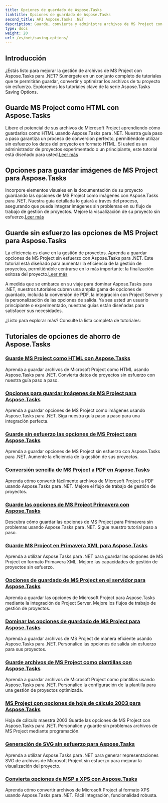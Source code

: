 ```yaml
---
title: Opciones de guardado de Aspose.Tasks
linktitle: Opciones de guardado de Aspose.Tasks
second_title: API Aspose.Tasks .NET
description: Guarde, convierta y administre archivos de MS Project con Aspose.Tasks para .NET. Explore tutoriales paso a paso para HTML, imágenes, PDF, Primavera, plantillas y más.
type: docs
weight: 20
url: /es/net/saving-options/
---
```


## Introducción

¿Estás listo para mejorar la gestión de archivos de MS Project con Aspose.Tasks para .NET? Sumérgete en un conjunto completo de tutoriales que te permitirán guardar, convertir y optimizar los archivos de tu proyecto sin esfuerzo. Exploremos los tutoriales clave de la serie Aspose.Tasks Saving Options.

## Guarde MS Project como HTML con Aspose.Tasks

 Libere el potencial de sus archivos de Microsoft Project aprendiendo cómo guardarlos como HTML usando Aspose.Tasks para .NET. Nuestra guía paso a paso garantiza un proceso de conversión perfecto, permitiéndole utilizar sin esfuerzo los datos del proyecto en formato HTML. Si usted es un administrador de proyectos experimentado o un principiante, este tutorial está diseñado para usted.[Leer más](./html-save-options/)

## Opciones para guardar imágenes de MS Project para Aspose.Tasks

Incorpore elementos visuales en la documentación de su proyecto guardando las opciones de MS Project como imágenes con Aspose.Tasks para .NET. Nuestra guía detallada lo guiará a través del proceso, asegurando que pueda integrar imágenes sin problemas en su flujo de trabajo de gestión de proyectos. Mejore la visualización de su proyecto sin esfuerzo.[Leer más](./image-save-options/)

## Guarde sin esfuerzo las opciones de MS Project para Aspose.Tasks

 La eficiencia es clave en la gestión de proyectos. Aprenda a guardar opciones de MS Project sin esfuerzo con Aspose.Tasks para .NET. Este tutorial está diseñado para aumentar la eficiencia de la gestión de proyectos, permitiéndole centrarse en lo más importante: la finalización exitosa del proyecto.[Leer más](./mpp-save-options/)

A medida que se embarca en su viaje para dominar Aspose.Tasks para .NET, nuestros tutoriales cubren una amplia gama de opciones de guardado, incluida la conversión de PDF, la integración con Project Server y la personalización de las opciones de salida. Ya sea usted un usuario principiante o experimentado, nuestras guías están diseñadas para satisfacer sus necesidades.

¿Listo para explorar más? Consulte la lista completa de tutoriales:

## Tutoriales de opciones de ahorro de Aspose.Tasks
### [Guarde MS Project como HTML con Aspose.Tasks](./html-save-options/)
Aprenda a guardar archivos de Microsoft Project como HTML usando Aspose.Tasks para .NET. Convierta datos de proyectos sin esfuerzo con nuestra guía paso a paso.
### [Opciones para guardar imágenes de MS Project para Aspose.Tasks](./image-save-options/)
Aprenda a guardar opciones de MS Project como imágenes usando Aspose.Tasks para .NET. Siga nuestra guía paso a paso para una integración perfecta.
### [Guarde sin esfuerzo las opciones de MS Project para Aspose.Tasks](./mpp-save-options/)
Aprenda a guardar opciones de MS Project sin esfuerzo con Aspose.Tasks para .NET. Aumente la eficiencia de la gestión de sus proyectos.
### [Conversión sencilla de MS Project a PDF en Aspose.Tasks](./pdf-save-options/)
Aprenda cómo convertir fácilmente archivos de Microsoft Project a PDF usando Aspose.Tasks para .NET. Mejore el flujo de trabajo de gestión de proyectos.
### [Guarde las opciones de MS Project Primavera con Aspose.Tasks](./primavera-save-options/)
Descubra cómo guardar las opciones de MS Project para Primavera sin problemas usando Aspose.Tasks para .NET. Sigue nuestro tutorial paso a paso.
### [Guarde MS Project en Primavera XML para Aspose.Tasks](./primavera-xml-save-options/)
Aprenda a utilizar Aspose.Tasks para .NET para guardar las opciones de MS Project en formato Primavera XML. Mejore las capacidades de gestión de proyectos sin esfuerzo.
### [Opciones de guardado de MS Project en el servidor para Aspose.Tasks](./project-server-save-options/)
Aprenda a guardar las opciones de Microsoft Project para Aspose.Tasks mediante la integración de Project Server. Mejore los flujos de trabajo de gestión de proyectos.
### [Dominar las opciones de guardado de MS Project para Aspose.Tasks](./general-save-options/)
Aprenda a guardar archivos de MS Project de manera eficiente usando Aspose.Tasks para .NET. Personalice las opciones de salida sin esfuerzo para sus proyectos.
### [Guarde archivos de MS Project como plantillas con Aspose.Tasks](./save-template-options/)
Aprenda a guardar archivos de Microsoft Project como plantillas usando Aspose.Tasks para .NET. Personalice la configuración de la plantilla para una gestión de proyectos optimizada.
### [MS Project con opciones de hoja de cálculo 2003 para Aspose.Tasks](./spreadsheet-2003-save-options/)
Hoja de cálculo maestra 2003 Guarde las opciones de MS Project con Aspose.Tasks para .NET. Personalice y guarde sin problemas archivos de MS Project mediante programación.
### [Generación de SVG sin esfuerzo para Aspose.Tasks](./svg-options/)
Aprenda a utilizar Aspose.Tasks para .NET para generar representaciones SVG de archivos de Microsoft Project sin esfuerzo para mejorar la visualización del proyecto.
### [Convierta opciones de MSP a XPS con Aspose.Tasks](./xps-options/)
Aprenda cómo convertir archivos de Microsoft Project al formato XPS usando Aspose.Tasks para .NET. Fácil integración, funcionalidad robusta.